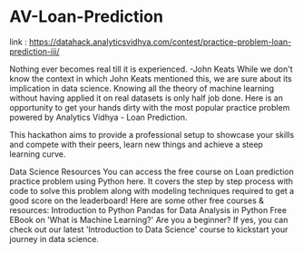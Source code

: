 # AV-Loan-Prediction

link : https://datahack.analyticsvidhya.com/contest/practice-problem-loan-prediction-iii/

Nothing ever becomes real till it is experienced. 
-John Keats
While we don't know the context in which John Keats mentioned this, we are sure about its implication in data science. Knowing all the theory of machine learning without having applied it on real datasets is only half job done. Here is an opportunity to get your hands dirty with the most popular practice problem powered by Analytics Vidhya - Loan Prediction.

This hackathon aims to provide a professional setup to showcase your skills and compete with their peers, learn new things and achieve a steep learning curve.



Data Science Resources
You can access the free course on Loan prediction practice problem using Python here. It covers the step by step process with code to solve this problem along with modeling techniques required to get a good score on the leaderboard!
Here are some other free courses & resources:
Introduction to Python
Pandas for Data Analysis in Python
Free EBook on 'What is Machine Learning?'
Are you a beginner? If yes, you can check out our latest 'Introduction to Data Science' course to kickstart your journey in data science.
